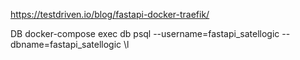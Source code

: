 https://testdriven.io/blog/fastapi-docker-traefik/


DB
docker-compose exec db psql --username=fastapi_satellogic --dbname=fastapi_satellogic
\l
